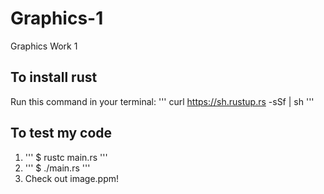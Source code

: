 # Graphics-1
Graphics Work 1

## To install rust
Run this command in your terminal: ''' curl https://sh.rustup.rs -sSf | sh '''

## To test my code
1. ''' $ rustc main.rs '''
2. ''' $ ./main.rs '''
3. Check out image.ppm!